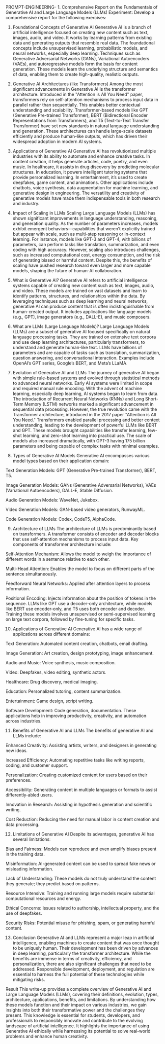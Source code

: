 PROMPT-ENGINEERING- 1. Comprehensive Report on the Fundamentals of Generative AI and Large Language Models (LLMs)
Experiment:
Develop a comprehensive report for the following exercises:

1. Foundational Concepts of Generative AI
Generative AI is a branch of artificial intelligence focused on creating new content such as text, images, audio, and video. It works by learning patterns from existing data and generating outputs that resemble real data. The foundational concepts include unsupervised learning, probabilistic models, and neural networks, especially deep learning. Techniques such as Generative Adversarial Networks (GANs), Variational Autoencoders (VAEs), and autoregressive models form the basis for content generation. These models learn the underlying structure and semantics of data, enabling them to create high-quality, realistic outputs.

2. Generative AI Architectures (like Transformers)
Among the most significant advancements in Generative AI is the transformer architecture. Introduced in the "Attention is All You Need" paper, transformers rely on self-attention mechanisms to process input data in parallel rather than sequentially. This enables better contextual understanding and scalability. Transformer-based models like GPT (Generative Pre-trained Transformer), BERT (Bidirectional Encoder Representations from Transformers), and T5 (Text-to-Text Transfer Transformer) have set new standards in natural language understanding and generation. These architectures can handle large-scale datasets efficiently and produce human-like outputs, which has driven their widespread adoption in modern AI systems.

3. Applications of Generative AI
Generative AI has revolutionized multiple industries with its ability to automate and enhance creative tasks. In content creation, it helps generate articles, code, poetry, and even music. In healthcare, it assists in drug discovery by predicting molecular structures. In education, it powers intelligent tutoring systems that provide personalized learning. In entertainment, it’s used to create deepfakes, game content, and animations. Other applications include chatbots, voice synthesis, data augmentation for machine learning, and generative design in engineering. The versatility and creativity of generative models have made them indispensable tools in both research and industry.

4. Impact of Scaling in LLMs
Scaling Large Language Models (LLMs) has shown significant improvements in language understanding, reasoning, and generation quality. As the number of parameters increases, models exhibit emergent behaviors—capabilities that weren’t explicitly trained but appear with scale, such as multi-step reasoning or in-context learning. For instance, models like GPT-3 and GPT-4, with billions of parameters, can perform tasks like translation, summarization, and even coding with high accuracy. However, scaling also introduces challenges, such as increased computational cost, energy consumption, and the risk of generating biased or harmful content. Despite this, the benefits of scaling have pushed research toward even larger and more capable models, shaping the future of human-AI collaboration.

5. What is Generative AI?
Generative AI refers to artificial intelligence systems capable of creating new content such as text, images, audio, and video. These models are trained on vast datasets and learn to identify patterns, structures, and relationships within the data. By leveraging techniques such as deep learning and neural networks, generative AI can produce content that is often indistinguishable from human-created output. It includes applications like language models (e.g., GPT), image generators (e.g., DALL-E), and music composers.

6. What are LLMs (Large Language Models)?
Large Language Models (LLMs) are a subset of generative AI focused specifically on natural language processing tasks. They are trained on extensive text corpora and use deep learning architectures, particularly transformers, to understand and generate human-like text. LLMs have billions of parameters and are capable of tasks such as translation, summarization, question answering, and conversational interaction. Examples include OpenAI’s GPT series, Google’s BERT, and Meta’s LLaMA.

7. Evolution of Generative AI and LLMs
The journey of generative AI began with simple rule-based systems and evolved through statistical methods to advanced neural networks. Early AI systems were limited in scope and required manual rule encoding. With the advent of machine learning, especially deep learning, AI systems began to learn from data. The introduction of Recurrent Neural Networks (RNNs) and Long Short-Term Memory (LSTM) networks marked a significant advancement in sequential data processing. However, the true revolution came with the Transformer architecture, introduced in the 2017 paper "Attention is All You Need." Transformers enabled parallel processing and better context understanding, leading to the development of powerful LLMs like BERT and GPT. These models brought capabilities like transfer learning, few-shot learning, and zero-shot learning into practical use. The scale of models also increased dramatically, with GPT-3 having 175 billion parameters and being capable of complex tasks with minimal examples.

8. Types of Generative AI Models
Generative AI encompasses various model types based on their application domain:

Text Generation Models: GPT (Generative Pre-trained Transformer), BERT, T5.

Image Generation Models: GANs (Generative Adversarial Networks), VAEs (Variational Autoencoders), DALL-E, Stable Diffusion.

Audio Generation Models: WaveNet, Jukebox.

Video Generation Models: GAN-based video generators, RunwayML.

Code Generation Models: Codex, CodeT5, AlphaCode.

9. Architecture of LLMs
The architecture of LLMs is predominantly based on transformers. A transformer consists of encoder and decoder blocks that use self-attention mechanisms to process input data. Key components of transformer architecture include:

Self-Attention Mechanism: Allows the model to weigh the importance of different words in a sentence relative to each other.

Multi-Head Attention: Enables the model to focus on different parts of the sentence simultaneously.

Feedforward Neural Networks: Applied after attention layers to process information.

Positional Encoding: Injects information about the position of tokens in the sequence. LLMs like GPT use a decoder-only architecture, while models like BERT use encoder-only, and T5 uses both encoder and decoder. Training these models involves unsupervised or semi-supervised learning on large text corpora, followed by fine-tuning for specific tasks.

10. Applications of Generative AI
Generative AI has a wide range of applications across different domains:

Text Generation: Automated content creation, chatbots, email drafting.

Image Generation: Art creation, design prototyping, image enhancement.

Audio and Music: Voice synthesis, music composition.

Video: Deepfakes, video editing, synthetic actors.

Healthcare: Drug discovery, medical imaging.

Education: Personalized tutoring, content summarization.

Entertainment: Game design, script writing.

Software Development: Code generation, documentation. These applications help in improving productivity, creativity, and automation across industries.

11. Benefits of Generative AI and LLMs
The benefits of generative AI and LLMs include:

Enhanced Creativity: Assisting artists, writers, and designers in generating new ideas.

Increased Efficiency: Automating repetitive tasks like writing reports, coding, and customer support.

Personalization: Creating customized content for users based on their preferences.

Accessibility: Generating content in multiple languages or formats to assist differently-abled users.

Innovation in Research: Assisting in hypothesis generation and scientific writing.

Cost Reduction: Reducing the need for manual labor in content creation and data processing.

12. Limitations of Generative AI
Despite its advantages, generative AI has several limitations:

Bias and Fairness: Models can reproduce and even amplify biases present in the training data.

Misinformation: AI-generated content can be used to spread fake news or misleading information.

Lack of Understanding: These models do not truly understand the content they generate; they predict based on patterns.

Resource Intensive: Training and running large models require substantial computational resources and energy.

Ethical Concerns: Issues related to authorship, intellectual property, and the use of deepfakes.

Security Risks: Potential misuse for phishing, spam, or generating harmful content.

13. Conclusion
Generative AI and LLMs represent a major leap in artificial intelligence, enabling machines to create content that was once thought to be uniquely human. Their development has been driven by advances in deep learning, particularly the transformer architecture. While the benefits are immense in terms of creativity, efficiency, and personalization, there are also significant challenges that need to be addressed. Responsible development, deployment, and regulation are essential to harness the full potential of these technologies while mitigating risks.

Result
This write-up provides a complete overview of Generative AI and Large Language Models (LLMs), covering their definitions, evolution, types, architecture, applications, benefits, and limitations. By understanding how these models function and their impact on various industries, we gain insights into both their transformative power and the challenges they present. This knowledge is essential for students, developers, and professionals to responsibly innovate and contribute to the evolving landscape of artificial intelligence. It highlights the importance of using Generative AI ethically while harnessing its potential to solve real-world problems and enhance human creativity.
